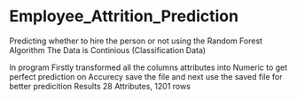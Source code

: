# Employee_Attrition_Prediction
Predicting whether to hire the person or not using the Random Forest Algorithm 
The Data is Continious (Classification Data)

In program Firstly transformed all the columns attributes into Numeric to get perfect prediction on Accurecy
save the file and next use the saved file for better predicition Results
28 Attributes, 1201 rows
